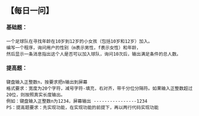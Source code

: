 ## 【每日一问】 

#### 基础题：

```
一个足球队在寻找年龄在10岁到12岁的小女孩（包括10岁和12岁）加入。
编写一个程序，询问用户的性别（m表示男性，f表示女性）和年龄，
然后显示一条消息指出这个人是否可以加入球队，询问10次后，输出满足条件的总人数。
```

#### 提高题：

```
键盘输入正整数n，按要求把n输出到屏幕
格式要求：宽度为20个字符，减号字符-填充，右对齐，带千分位分隔符。如果输入正整数超过20位，则按照真实长度输出。
例如：键盘输入正整数n为1234，屏幕输出 ----------------1234
PS：提高题要求：先实现功能，在实现功能的前提下，再以两行代码实现功能
```

